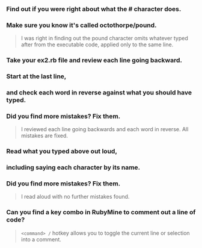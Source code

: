 ### Find out if you were right about what the # character does.
### Make sure you know it's called octothorpe/pound.

> I was right in finding out the pound character omits whatever typed after from the executable code, 
applied only to the same line.

### Take your ex2.rb file and review each line going backward.
### Start at the last line, 
### and check each word in reverse against what you should have typed.
### Did you find more mistakes? Fix them.

> I reviewed each line going backwards and each word in reverse. All mistakes are fixed.

### Read what you typed above out loud, 
### including saying each character by its name. 
### Did you find more mistakes? Fix them.

> I read aloud with no further mistakes found. 

### Can you find a key combo in RubyMine to comment out a line of code?

> `<command> /` hotkey allows you to toggle the current line or selection into a comment.
